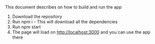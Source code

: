 This document describes on how to build and run the app

1. Download the repository
2. Run npm i - This will download all the dependencies
3. Run npm start
4. The page will load on [http://localhost:3000](http://localhost:3000) and you can use the app there


